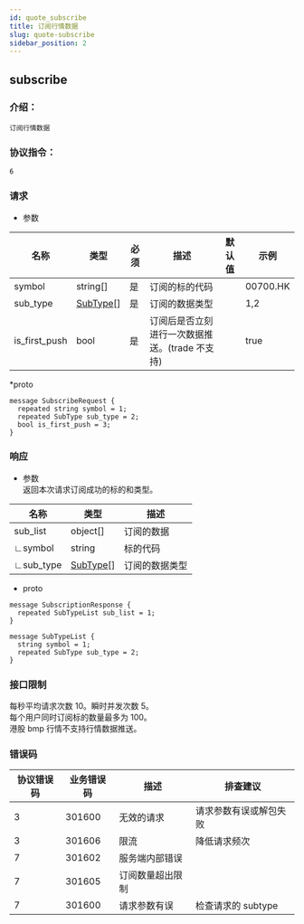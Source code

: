 ```yaml
---
id: quote_subscribe
title: 订阅行情数据
slug: quote-subscribe
sidebar_position: 2
---
```


## subscribe

### 介绍：
    订阅行情数据
### 协议指令：
    6
### 请求
* 参数

| 名称 | 类型   | 必须  | 描述      |  默认值  |  示例   |
|-------|-------|-----|---------|-----|----|
| symbol | string[]   | 是  | 订阅的标的代码  | | 00700.HK|
| sub_type | [SubType](../quote-object#SubType)[] | 是 | 订阅的数据类型 | | 1,2|
| is_first_push | bool | 是 | 订阅后是否立刻进行一次数据推送。(trade 不支持)| | true|

*proto
```
message SubscribeRequest {
  repeated string symbol = 1;
  repeated SubType sub_type = 2;
  bool is_first_push = 3;
}
```

### 响应
* 参数    
返回本次请求订阅成功的标的和类型。

| 名称 | 类型   | 描述  | 
|-------|-------|-----|
|sub_list|object[]| 订阅的数据 |
|∟symbol|string| 标的代码 |
|∟sub_type|[SubType](../quote-object#SubType)[]| 订阅的数据类型 |

* proto
```
message SubscriptionResponse {
  repeated SubTypeList sub_list = 1;
}

message SubTypeList {
  string symbol = 1;
  repeated SubType sub_type = 2;
}
```
### 接口限制
每秒平均请求次数 10。瞬时并发次数 5。    
每个用户同时订阅标的数量最多为 100。    
港股 bmp 行情不支持行情数据推送。

### 错误码

| 协议错误码 | 业务错误码   | 描述  | 排查建议 |
|-------|-------|-----|----|
|3 | 301600| 无效的请求 | 请求参数有误或解包失败 |
|3 | 301606| 限流 | 降低请求频次 |
|7 | 301602| 服务端内部错误 ||
|7 | 301605| 订阅数量超出限制 ||
|7 | 301600| 请求参数有误 | 检查请求的 subtype|


